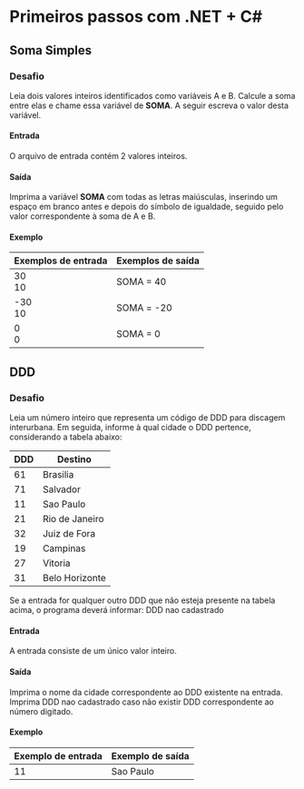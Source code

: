 # Primeiros passos com .NET + C#  

## Soma Simples

### Desafio

Leia dois valores inteiros identificados como variáveis A e B. Calcule a soma entre elas e chame essa variável de **SOMA**.
A seguir escreva o valor desta variável.

#### Entrada

O arquivo de entrada contém 2 valores inteiros.

#### Saída

Imprima a variável **SOMA** com todas as letras maiúsculas, inserindo um espaço em branco antes e depois do símbolo de igualdade, seguido pelo valor correspondente à soma de A e B.

#### Exemplo

Exemplos de entrada | Exemplos de saída
--------------------|------------------
30<br>10            | SOMA = 40<br>
-30<br>10           | SOMA = -20<br>
0<br>0              | SOMA = 0<br>

## DDD

### Desafio

Leia um número inteiro que representa um código de DDD para discagem interurbana. Em seguida, informe à qual cidade o DDD pertence, considerando a tabela abaixo:

DDD | Destino
----|--------
61  | Brasilia
71  | Salvador
11  | Sao Paulo
21  | Rio de Janeiro
32  | Juiz de Fora
19  | Campinas
27  | Vitoria
31  | Belo Horizonte

Se a entrada for qualquer outro DDD que não esteja presente na tabela acima, o programa deverá informar:
DDD nao cadastrado

#### Entrada

A entrada consiste de um único valor inteiro.

#### Saída

Imprima o nome da cidade correspondente ao DDD existente na entrada. Imprima DDD nao cadastrado caso não existir DDD correspondente ao número digitado.

#### Exemplo

Exemplo de entrada | Exemplo de saída
-------------------|-----------------
11                 | Sao Paulo
